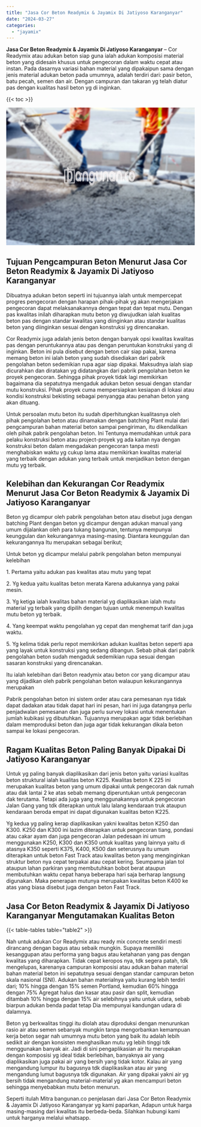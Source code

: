 ```yaml
---
title: "Jasa Cor Beton Readymix & Jayamix Di Jatiyoso Karanganyar"
date: "2024-03-27"
categories: 
  - "jayamix"
---
```


**Jasa Cor Beton Readymix & Jayamix Di Jatiyoso Karanganyar** – Cor Readymix atau adukan beton siap guna ialah adukan komposisi material beton yang didesain khusus untuk pengecoran dalam waktu cepat atau instan. Pada dasarnya variasi bahan material yang dipakaipun sama dengan jenis material adukan beton pada umumnya, adalah terdiri dari: pasir beton, batu pecah, semen dan air. Dengan campuran dan takaran yg telah diatur pas dengan kualitas hasil beton yg di inginkan.

{{< toc >}}

![Jasa Cor Beton Readymix & Jayamix Di Jatiyoso Karanganyar](/images/jasa-cor-readymix-04.png)

## Tujuan Pengcampuran Beton Menurut Jasa Cor Beton Readymix & Jayamix Di Jatiyoso Karanganyar

Dibuatnya adukan beton seperti ini tujuannya ialah untuk mempercepat progres pengecoran dengan harapan pihak-pihak yg akan mengerjakan pengecoran dapat melaksanakannya dengan tepat dan tepat mutu. Dengan pas kwalitas inilah diharapkan mutu beton yg diwujudkan ialah kualitas beton pas dengan standar kwalitas yang diinginkan atau standar kualitas beton yang diinginkan sesuai dengan konstruksi yg direncanakan.

Cor Readymix juga adalah jenis beton dengan banyak opsi kwalitas kwalitas pas dengan peruntukannya atau pas dengan peruntukan konstruksi yang di inginkan. Beton ini pula disebut dengan beton cair siap pakai, karena memang beton ini ialah beton yang sudah disediakan dari pabrik pengolahan beton sedemikian rupa agar siap dipakai. Maksudnya ialah siap dicurahkan dan diratakan yg didatangkan dari pabrik pengolahan beton ke proyek pengecoran. Sehingga pihak proyek tidak lagi memikirkan bagaimana dia sepatutnya mengaduk adukan beton sesuai dengan standar mutu konstruksi. Pihak proyek cuma mempersiapkan kesiapan di lokasi atau kondisi konstruksi bekisting sebagai penyangga atau penahan beton yang akan dituang.

Untuk persoalan mutu beton itu sudah diperhitungkan kualitasnya oleh pihak pengolahan beton atau dinamakan dengan batching Plant mulai dari pengcampuran bahan material beton sampai pengiriman, itu dikendalikan oleh pihak pabrik pengolahan beton. Ini Tentunya memudahkan untuk para pelaku konstruksi beton atau project-proyek yg ada kaitan nya dengan konstruksi beton dalam mengadakan pengecoran tanpa mesti menghabiskan waktu yg cukup lama atau memikirkan kwalitas material yang terbaik dengan adukan yang terbaik untuk menjadikan beton dengan mutu yg terbaik.

## Kelebihan dan Kekurangan Cor Readymix Menurut Jasa Cor Beton Readymix & Jayamix Di Jatiyoso Karanganyar

Beton yg dicampur oleh pabrik pengolahan beton atau disebut juga dengan batching Plant dengan beton yg dicampur dengan adukan manual yang umum dijalankan oleh para tukang bangunan, tentunya mempunyai keunggulan dan kekurangannya masing-masing. Diantara keunggulan dan kekurangannya Itu merupakan sebagai berikut;

Untuk beton yg dicampur melalui pabrik pengolahan beton mempunyai kelebihan

1\. Pertama yaitu adukan pas kwalitas atau mutu yang tepat

2\. Yg kedua yaitu kualitas beton merata Karena adukannya yang pakai mesin.

3\. Yg ketiga ialah kwalitas bahan material yg diaplikasikan ialah mutu material yg terbaik yang dipilih dengan tujuan untuk menempuh kwalitas mutu beton yg terbaik.

4\. Yang keempat waktu pengolahan yg cepat dan menghemat tarif dan juga waktu.

5\. Yg kelima tidak perlu repot memikirkan adukan kualitas beton seperti apa yang layak untuk konstruksi yang sedang dibangun. Sebab pihak dari pabrik pengolahan beton sudah mengaduk sedemikian rupa sesuai dengan sasaran konstruksi yang direncanakan.

Itu ialah kelebihan dari Beton readymix atau beton cor yang dicampur atau yang dijadikan oleh pabrik pengolahan beton walaupun kekurangannya merupakan

Pabrik pengolahan beton ini sistem order atau cara pemesanan nya tidak dapat dadakan atau tidak dapat hari ini pesan, hari ini juga datangnya perlu penjadwalan pemesanan dan juga perlu survey lokasi untuk menentukan jumlah kubikasi yg dibutuhkan. Tujuannya merupakan agar tidak berlebihan dalam memproduksi beton dan juga agar tidak kekurangan dikala beton sampai ke lokasi pengecoran.

## Ragam Kualitas Beton Paling Banyak Dipakai Di Jatiyoso Karanganyar

Untuk yg paling banyak diaplikasikan dari jenis beton yaitu variasi kualitas beton struktural ialah kualitas beton K225. Kwalitas beton K 225 ini merupakan kualitas beton yang umum dipakai untuk pengecoran dak rumah atau dak lantai 2 ke atas sebab memang diperuntukan untuk pengecoran dak terutama. Tetapi ada juga yang menggunakannya untuk pengecoran Jalan Gang yang tdk diterapkan untuk lalu lalang kendaraan truk ataupun kendaraan beroda empat ini dapat digunakan kualitas beton K225.

Yg kedua yg paling kerap diaplikasikan yakni kwalitas beton K250 dan K300. K250 dan K300 ini lazim diterapkan untuk pengecoran tiang, pondasi atau cakar ayam dan juga pengecoran Jalan pedesaan ini umum menggunakan K250, K300 dan K350 untuk kualitas yang lainnya yaitu di atasnya K350 seperti K375, K400, K500 dan seterusnya itu umum diterapkan untuk beton Fast Track atau kwalitas beton yang menginginkan struktur beton nya cepat terpakai atau cepat kering. Seumpama jalan tol ataupun lahan parkiran yang membutuhkan bobot berat ataupun membutuhkan waktu cepat hanya beberapa hari saja berharap langsung digunakan. Maka penerapan mutunya merupakan kwalitas beton K400 ke atas yang biasa disebut juga dengan beton Fast Track.

## Jasa Cor Beton Readymix & Jayamix Di Jatiyoso Karanganyar Mengutamakan Kualitas Beton

{{< table-tables table="table2" >}}

Nah untuk adukan Cor Readymix atau ready mix concrete sendiri mesti dirancang dengan bagus atau sebaik mungkin. Supaya memiliki kesanggupan atau performa yang bagus atau ketahanan yang pas dengan kwalitas yang diharapkan. Tidak cepat keropos nya, tdk segera patah, tdk mengelupas, karenanya campuran komposisi atau adukan bahan material bahan material beton ini sepatutnya sesuai dengan standar campuran beton skala nasional (SNI). Adukan bahan materialnya yaitu kurang lebih terdiri dari; 10% hingga dengan 15% semen Portland, kemudian 60% hingga dengan 75% Agregat halus dan kasar atau pasir dan split, kemudian ditambah 10% hingga dengan 15% air selebihnya yaitu untuk udara, sebab biarpun adukan benda padat tetap Dia mempunyai kandungan udara di dalamnya.

Beton yg berkwalitas tinggi itu diolah atau diproduksi dengan menurunkan rasio air atau semen sebanyak mungkin tanpa mengorbankan kemampuan kerja beton segar nah umumnya mutu beton yang baik itu adalah lebih sedikit air dengan konsisten menghasilkan mutu yg lebih tinggi tdk menggunakan banyak air. Jadi di sini pengaplikasian air Itu merupakan dengan komposisi yg ideal tidak berlebihan, banyaknya air yang diaplikasikan juga pakai air yang bersih yang tidak kotor. Kalau air yang mengandung lumpur itu bagusnya tdk diaplikasikan atau air yang mengandung lumut bagusnya tdk digunakan. Air yang dipakai yakni air yg bersih tidak mengandung material-material yg akan mencampuri beton sehingga menyebabkan mutu beton menurun.

Seperti itulah Mitra bangunan.co penjelasan dari Jasa Cor Beton Readymix & Jayamix Di Jatiyoso Karanganyar yg kami paparkan, Adapun untuk harga masing-masing dari kwalitas itu berbeda-beda. Silahkan hubungi kami untuk harganya melalui whatsapp.
